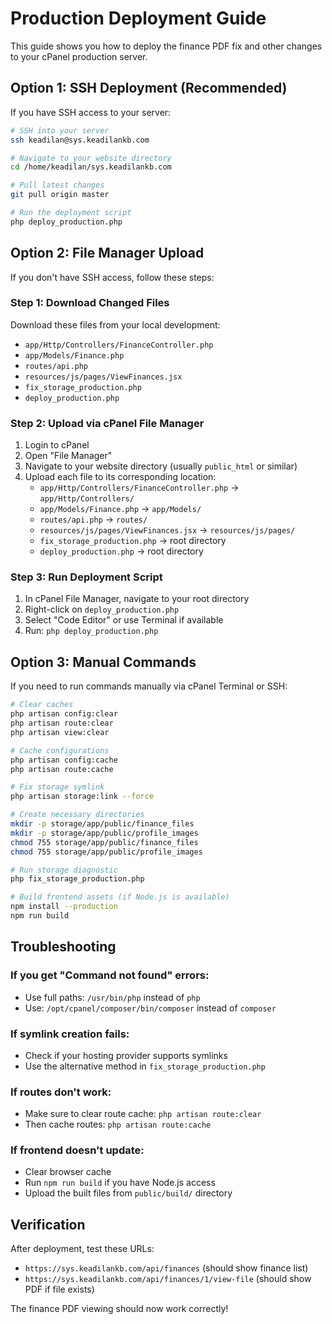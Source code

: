 # Production Deployment Guide

This guide shows you how to deploy the finance PDF fix and other changes to your cPanel production server.

## Option 1: SSH Deployment (Recommended)

If you have SSH access to your server:

```bash
# SSH into your server
ssh keadilan@sys.keadilankb.com

# Navigate to your website directory
cd /home/keadilan/sys.keadilankb.com

# Pull latest changes
git pull origin master

# Run the deployment script
php deploy_production.php
```

## Option 2: File Manager Upload

If you don't have SSH access, follow these steps:

### Step 1: Download Changed Files
Download these files from your local development:
- `app/Http/Controllers/FinanceController.php`
- `app/Models/Finance.php`
- `routes/api.php`
- `resources/js/pages/ViewFinances.jsx`
- `fix_storage_production.php`
- `deploy_production.php`

### Step 2: Upload via cPanel File Manager
1. Login to cPanel
2. Open "File Manager"
3. Navigate to your website directory (usually `public_html` or similar)
4. Upload each file to its corresponding location:
   - `app/Http/Controllers/FinanceController.php` → `app/Http/Controllers/`
   - `app/Models/Finance.php` → `app/Models/`
   - `routes/api.php` → `routes/`
   - `resources/js/pages/ViewFinances.jsx` → `resources/js/pages/`
   - `fix_storage_production.php` → root directory
   - `deploy_production.php` → root directory

### Step 3: Run Deployment Script
1. In cPanel File Manager, navigate to your root directory
2. Right-click on `deploy_production.php`
3. Select "Code Editor" or use Terminal if available
4. Run: `php deploy_production.php`

## Option 3: Manual Commands

If you need to run commands manually via cPanel Terminal or SSH:

```bash
# Clear caches
php artisan config:clear
php artisan route:clear
php artisan view:clear

# Cache configurations
php artisan config:cache
php artisan route:cache

# Fix storage symlink
php artisan storage:link --force

# Create necessary directories
mkdir -p storage/app/public/finance_files
mkdir -p storage/app/public/profile_images
chmod 755 storage/app/public/finance_files
chmod 755 storage/app/public/profile_images

# Run storage diagnostic
php fix_storage_production.php

# Build frontend assets (if Node.js is available)
npm install --production
npm run build
```

## Troubleshooting

### If you get "Command not found" errors:
- Use full paths: `/usr/bin/php` instead of `php`
- Use: `/opt/cpanel/composer/bin/composer` instead of `composer`

### If symlink creation fails:
- Check if your hosting provider supports symlinks
- Use the alternative method in `fix_storage_production.php`

### If routes don't work:
- Make sure to clear route cache: `php artisan route:clear`
- Then cache routes: `php artisan route:cache`

### If frontend doesn't update:
- Clear browser cache
- Run `npm run build` if you have Node.js access
- Upload the built files from `public/build/` directory

## Verification

After deployment, test these URLs:
- `https://sys.keadilankb.com/api/finances` (should show finance list)
- `https://sys.keadilankb.com/api/finances/1/view-file` (should show PDF if file exists)

The finance PDF viewing should now work correctly!